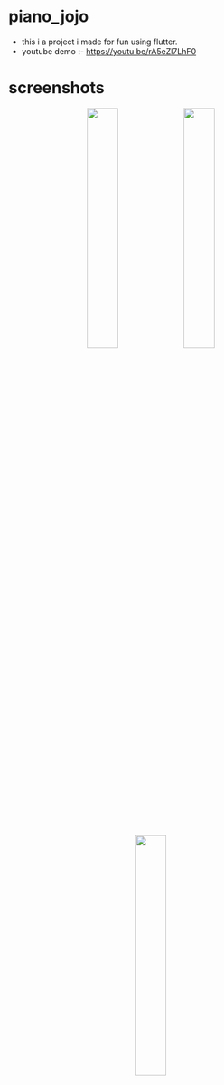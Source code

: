 # piano_jojo
- this i a project i made for fun using flutter.
- youtube demo :- https://youtu.be/rA5eZl7LhF0



# screenshots

<p align="center" width="100%">
    <img width="33%" src="https://github.com/rohit-sama/piano_jojo/assets/112627630/e87e333b-7417-4035-9ecb-a8ada4a2d61f">
    <img width="33%" src="https://github.com/rohit-sama/piano_jojo/assets/112627630/5b54b156-497b-4e8d-a069-d3b02369b771">
    <img width="33%" src="https://github.com/rohit-sama/piano_jojo/assets/112627630/64b30c8d-0fa8-4f2e-bafd-538cd126728e">
  
</p>




